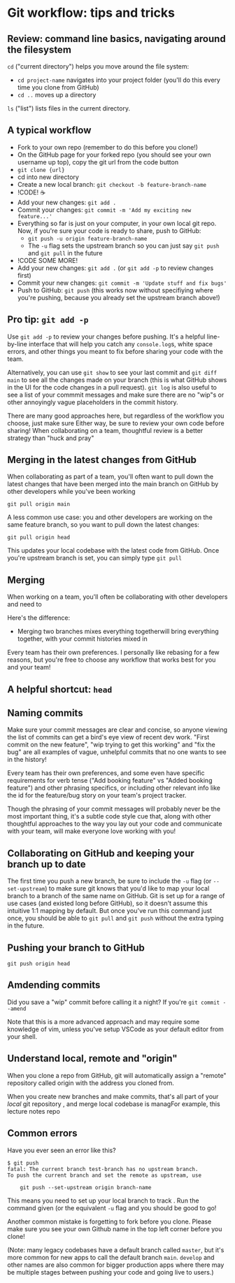 # Git workflow: tips and tricks

## Review: command line basics, navigating around the filesystem
`cd` ("current directory") helps you move around the file system:
* `cd project-name` navigates into your project folder (you'll do this every time you clone from GitHub)
* `cd ..` moves up a directory

`ls` ("list") lists files in the current directory. 

## A typical workflow
* Fork to your own repo (remember to do this before you clone!)
* On the GitHub page for your forked repo (you should see your own username up top), copy the git url from the code button
* `git clone {url}`
* cd into new directory
* Create a new local branch: `git checkout -b feature-branch-name`
* !CODE! ☕️
* Add your new changes: `git add .`
* Commit your changes: `git commit -m 'Add my exciting new feature...'`
* Everything so far is just on your computer, in your own local git repo. Now, if you're sure your code is ready to share, push to GitHub:
   * `git push -u origin feature-branch-name` 
   * The `-u` flag sets the upstream branch so you can just say `git push` and `git pull` in the future
* !CODE SOME MORE!
* Add your new changes: `git add .` (or `git add -p` to review changes first)
* Commit your new changes: `git commit -m 'Update stuff and fix bugs'`
* Push to GitHub: `git push` (this works now without specifiying where you're pushing, because you already set the upstream branch above!)

## Pro tip: `git add -p`
Use `git add -p` to review your changes before pushing. It's a helpful line-by-line interface that will help you catch any `console.log`s, white space errors, and other things you meant to fix before sharing your code with the team.

Alternatively, you can use `git show` to see your last commit and `git diff main` to see all the changes made on your branch (this is what GitHub shows in the UI for the code changes in a pull request). `git log` is also useful to see a list of your commmit messages and make sure there are no "wip"s or other annoyingly vague placeholders in the commit history.

There are many good approaches here, but regardless of the workflow you choose, just make sure Either way, be sure to review your own code before sharing! When collaborating on a team, thoughtful review is a better strategy than "huck and pray"

## Merging in the latest changes from GitHub
When collaborating as part of a team, you'll often want to pull down the latest changes that have been merged into the main branch on GitHub by other developers while you've been working
```
git pull origin main
```

A less common use case: you and other developers are working on the same feature branch, so you want to pull down the latest changes:
```
git pull origin head
```

This updates your local codebase with the latest code from GitHub. Once you're upstream branch is set, you can simply type `git pull`

## Merging 
When working on a team, you'll often be collaborating with other developers and need to 

Here's the difference:
* Merging two branches mixes everything togetherwill bring everything together, with your commit histories mixed in

Every team has their own preferences. I personally like rebasing for a few reasons, but you're free to choose any workflow that works best for you and your team!


## A helpful shortcut: `head`


## Naming commits
Make sure your commit messages are clear and concise, so anyone viewing the list of commits can get a bird's eye view of recent dev work. "First commit on the new feature", "wip trying to get this working" and "fix the bug" are all examples of vague, unhelpful commits that no one wants to see in the history!

Every team has their own preferences, and some even have specific requirements for verb tense ("Add booking feature" vs "Added booking feature") and other phrasing specifics, or including other relevant info like the id for the feature/bug story on your team's project tracker. 

Though the phrasing of your commit messages will probably never be the most important thing, it's a subtle code style cue that, along with other thoughtful approaches to the way you lay out your code and communicate with your team, will make everyone love working with you! 

## Collaborating on GitHub and keeping your branch up to date

The first time you push a new branch, be sure to include the `-u` flag (or `--set-upstream`) to make sure git knows that you'd like to map your local branch to a branch of the same name on GitHub. Git is set up for a range of use cases (and existed long before GitHub), so it doesn't assume this intuitive 1:1 mapping by default. But once you've run this command just once, you should be able to `git pull` and `git push` without the extra typing in the future.

## Pushing your branch to GitHub
``` 
git push origin head
```

## Amdending commits
Did you save a "wip" commit before calling it a night? If you're `git commit --amend`

Note that this is a more advanced approach and may require some knowledge of vim, unless you've setup VSCode as your default editor from your shell.

## Understand local, remote and "origin"
When you clone a repo from GitHub, git will automatically assign a "remote" repository called origin with the address you cloned from. 

When you create new branches and make commits, that's all part of your *local* git repository , and merge  local codebase is managFor example, this lecture notes repo 

## Common errors
Have you ever seen an error like this?
```
$ git push
fatal: The current branch test-branch has no upstream branch.
To push the current branch and set the remote as upstream, use

    git push --set-upstream origin branch-name
```
This means you need to set up your local branch to track . Run the command given (or the equivalent `-u` flag and you should be good to go!

Another common mistake is forgetting to fork before you clone. Please make sure you see your own Github name in the top left corner before you clone!

(Note: many legacy codebases have a default branch called `master`, but it's more common for new apps to call the default branch  `main`. `develop` and other names are also common for bigger production apps where there may be multiple stages between pushing your code and going live to users.)
